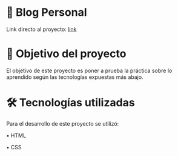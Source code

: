# :rocket:			Blog Personal
Link directo al proyecto: [link](https://lordlez.github.io/Blog_Personal/)


# 📝 Objetivo del proyecto
El objetivo de este proyecto es poner a prueba la práctica sobre lo aprendido según las tecnologías expuestas más abajo.

# :hammer_and_wrench: Tecnologías utilizadas
Para el desarrollo de este proyecto se utilizó:

• HTML

• CSS
